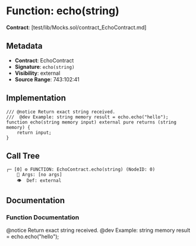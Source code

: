 # Function: echo(string)

**Contract**: [test/lib/Mocks.sol/contract_EchoContract.md]

## Metadata

- **Contract**: EchoContract
- **Signature**: `echo(string)`
- **Visibility**: external
- **Source Range**: 743:102:41

## Implementation

```solidity
/// @notice Return exact string received.
///  @dev Example: string memory result = echo.echo("hello");
function echo(string memory input) external pure returns (string memory) {
    return input;
}
```

## Call Tree

```
┌─ [0] ⚙️ FUNCTION: EchoContract.echo(string) (NodeID: 0)
    💬 Args: [no args]
    👁️  Def: external
```

## Documentation

### Function Documentation

@notice Return exact string received.
 @dev Example: string memory result = echo.echo("hello");
